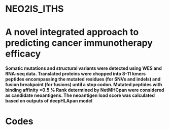 # NEO2IS_ITHS
# A novel integrated approach to predicting cancer immunotherapy efficacy
#### Somatic mutations and structural variants were detected using WES and RNA-seq data. Translated proteins were chopped into 8-11 kmers peptides encompassing the mutated residues (for SNVs and indels) and fusion breakpoint (for fusions) until a stop codon. Mutated peptides with binding affinity <0.5 % Rank determined by NetMHCpan were considered as candidate neoantigens. The neoantigen load score was calculated based on outputs of deepHLApan model
# Codes

